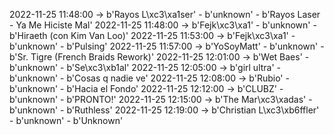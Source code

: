 2022-11-25 11:48:00 -> b'Rayos L\xc3\xa1ser' - b'unknown' - b'Rayos Laser - Ya Me Hiciste Mal'
2022-11-25 11:48:00 -> b'Fejk\xc3\xa1' - b'unknown' - b'Hiraeth (con Kim Van Loo)'
2022-11-25 11:53:00 -> b'Fejk\xc3\xa1' - b'unknown' - b'Pulsing'
2022-11-25 11:57:00 -> b'YoSoyMatt' - b'unknown' - b'Sr. Tigre (French Braids Rework)'
2022-11-25 12:01:00 -> b'Wet Baes' - b'unknown' - b'Se\xc3\xb1al'
2022-11-25 12:05:00 -> b'girl ultra' - b'unknown' - b'Cosas q nadie ve'
2022-11-25 12:08:00 -> b'Rubio' - b'unknown' - b'Hacia el Fondo'
2022-11-25 12:12:00 -> b'CLUBZ' - b'unknown' - b'PRONTO!'
2022-11-25 12:15:00 -> b'The Mar\xc3\xadas' - b'unknown' - b'Ruthless'
2022-11-25 12:19:00 -> b'Christian L\xc3\xb6ffler' - b'unknown' - b'Unknown'
